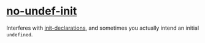 [no-undef-init](https://eslint.org/docs/rules/no-undef-init)
============================================================
Interferes with [init-declarations](./init-declarations.md),
and sometimes you actually intend an initial `undefined`.
